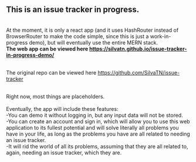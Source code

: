 ## This is an issue tracker in progress. 
<br />At the moment, it is only a react app (and it uses HashRouter instead of BrowserRouter to make the code simple, since this is just a work-in-progress demo), but will eventually use the entire MERN stack.
<br /> **The web app can be viewed here  https://silvatn.github.io/issue-tracker-in-progress-demo/**

<br /> The original repo can be viewed here https://github.com/SilvaTN/issue-tracker

<br /> Right now, most things are placeholders.
<br />
<br />Eventually, the app will include these features:
    <br /> -You can demo it without logging in, but any input data will not be stored. 
    <br /> -You can create an account and sign in, which will allow you to use this web application to its fullest potential and will solve literally all problems you have in your life, as long as the problems you have are all related to needing an issue tracker.
    <br /> -It will rid the world of all its problems, assuming that they are all related to, again, needing an issue tracker, which they are.